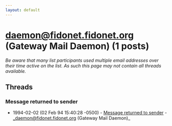 ```yaml
---
layout: default
---
```


# daemon@fidonet.fidonet.org (Gateway Mail Daemon) (1 posts)

_Be aware that many list participants used multiple email addresses over their time active on the list. As such this page may not contain all threads available._

## Threads

### Message returned to sender
+ 1994-02-02 (02 Feb 94 15:40:28 -0500) - [Message returned to sender](/archive/1994/02/d9b2f0190aee953fa0a2e7f073187993418ae8ba59e627009ec20a2c7d8f1eab) - _daemon@fidonet.fidonet.org (Gateway Mail Daemon)_

